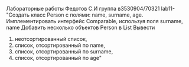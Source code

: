 Лабораторные работы Федотов С.И группа в3530904/70321
lab11- 
"Создать класс Person с полями: name, surname, age.
Имплементировать интерфейс Comparable, используя поля surname, name
Добавить несколько объектов Person в List
Вывести 
1) неотсортированный список, 
2) список, отсортированный по name,
3) список, отсортированный по surname, 
4) список, отсортированный по age"
